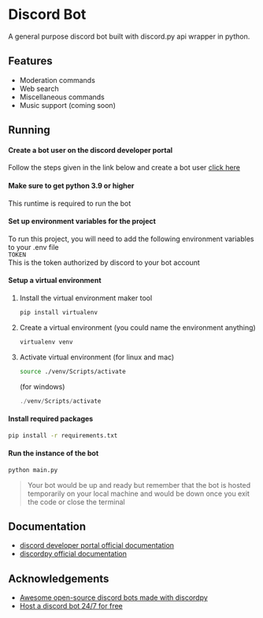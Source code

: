 # Discord Bot
A general purpose discord bot built with discord.py api wrapper in python.

## Features
* Moderation commands
* Web search
* Miscellaneous commands 
* Music support (coming soon)

## Running
#### Create a bot user on the discord developer portal
Follow the steps given in the link below and create a bot user
[click here](https://discordpy.readthedocs.io/en/stable/discord.html)

#### Make sure to get python 3.9 or higher
This runtime is required to run the bot

#### Set up environment variables for the project
To run this project, you will need to add the following environment variables to your .env file<br />
`TOKEN`<br />
This is the token authorized by discord to your bot account

#### Setup a virtual environment
1. Install the virtual environment maker tool
    ```bash
    pip install virtualenv
    ```

2. Create a virtual environment (you could name the environment anything)
    ```bash
    virtualenv venv
    ```

3. Activate virtual environment 
    (for linux and mac)
    ```bash
    source ./venv/Scripts/activate
    ```
    (for windows)
    ```powershell
    ./venv/Scripts/activate
    ```

#### Install required packages
```bash
pip install -r requirements.txt
```
#### Run the instance of the bot
```bash
python main.py
```

> Your bot would be up and ready but remember that the bot is hosted temporarily on your local machine and would be down once you exit the code or close the terminal

## Documentation
- [discord developer portal official documentation](https://discord.com/developers/docs/intro)
- [discordpy official documentation](https://discordpy.readthedocs.io/en/stable/)

## Acknowledgements
 - [Awesome open-source discord bots made with discordpy](https://opensourcelibs.com/libs/discord-py)
 - [Host a discord bot 24/7 for free](https://medium.com/analytics-vidhya/how-to-host-a-discord-py-bot-on-heroku-and-github-d54a4d62a99e)